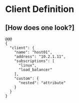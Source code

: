 <!SLIDE center transition=scrollLeft>
# Client Definition

## [How does one look?]

<!SLIDE code medium transition=scrollUp>
    @@@
    {
      "client": {
        "name": "host01",
        "address": "10.2.1.11",
        "subscriptions": [
          "linux",
          "load_balancer"
        ],
        "custom": {
          "nested": "attribute"
        }
      }
    }
